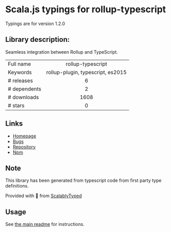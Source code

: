 
# Scala.js typings for rollup-typescript

Typings are for version 1.2.0

## Library description:
Seamless integration between Rollup and TypeScript.

|                    |                 |
| ------------------ | :-------------: |
| Full name          | rollup-typescript |
| Keywords           | rollup-plugin, typescript, es2015 |
| # releases         | 6 |
| # dependents       | 2 |
| # downloads        | 1608 |
| # stars            | 0 |

## Links
- [Homepage](https://github.com/glixlur/rollup-typescript)
- [Bugs](https://github.com/glixlur/rollup-typescript/issues)
- [Repository](https://github.com/glixlur/rollup-typescript)
- [Npm](https://www.npmjs.com/package/rollup-typescript)
    


## Note
This library has been generated from typescript code from first party type definitions.

Provided with :purple_heart: from [ScalablyTyped](https://github.com/oyvindberg/ScalablyTyped)

## Usage
See [the main readme](../../readme.md) for instructions.


